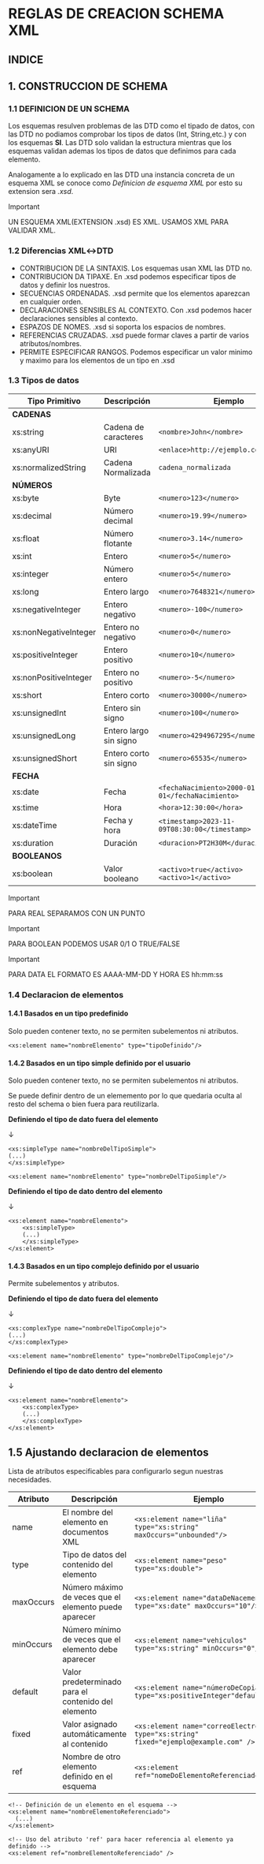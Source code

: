 # REGLAS DE CREACION SCHEMA XML

## INDICE

## 1. CONSTRUCCION DE SCHEMA

### 1.1 DEFINICION DE UN SCHEMA

Los esquemas resulven problemas de las DTD como el tipado de datos, con las DTD no podiamos comprobar los tipos de datos (Int, String,etc.) y con los esquemas **SI**.
Las DTD solo validan la estructura mientras que los esquemas validan ademas los tipos de datos que definimos para cada elemento.

Analogamente a lo explicado en las DTD una instancia concreta de un esquema XML se conoce como *Definicion de esquema XML* por esto su extension sera *.xsd*.

> [!IMPORTANT]
> UN ESQUEMA XML(EXTENSION .xsd) ES XML. USAMOS XML PARA VALIDAR XML.

### 1.2 Diferencias XML↔DTD

- CONTRIBUCION DE LA SINTAXIS. Los esquemas usan XML las DTD no.
- CONTRIBUCION DA TIPAXE. En .xsd podemos especificar tipos de datos y definir los nuestros.
- SECUENCIAS ORDENADAS. .xsd permite que los elementos aparezcan en cualquier orden.
- DECLARACIONES SENSIBLES AL CONTEXTO. Con .xsd podemos hacer declaraciones sensibles al contexto.
- ESPAZOS DE NOMES. .xsd si soporta los espacios de nombres.
- REFERENCIAS CRUZADAS. .xsd puede formar claves a partir de varios atributos/nombres.
- PERMITE ESPECIFICAR RANGOS. Podemos especificar un valor minimo y maximo para los elementos de un tipo en .xsd

### 1.3 Tipos de datos

| Tipo Primitivo         | Descripción            | Ejemplo                                        |
|------------------------|------------------------|------------------------------------------------|
| **CADENAS**            |                        |                                                |
| xs:string              | Cadena de caracteres   | `<nombre>John</nombre>`                         |
| xs:anyURI              | URI                    | `<enlace>http://ejemplo.com</enlace>`           |
| xs:normalizedString    | Cadena Normalizada     | `cadena_normalizada`                            |
| **NÚMEROS**            |                        |                                                |
| xs:byte                | Byte                   | `<numero>123</numero>`                          |
| xs:decimal             | Número decimal         | `<numero>19.99</numero>`                        |
| xs:float               | Número flotante        | `<numero>3.14</numero>`                         |
| xs:int                 | Entero                 | `<numero>5</numero>`                            |
| xs:integer             | Número entero          | `<numero>5</numero>`                            |
| xs:long                | Entero largo           | `<numero>7648321</numero>`                     |
| xs:negativeInteger     | Entero negativo        | `<numero>-100</numero>`                         |
| xs:nonNegativeInteger  | Entero no negativo     | `<numero>0</numero>`                            |
| xs:positiveInteger     | Entero positivo        | `<numero>10</numero>`                           |
| xs:nonPositiveInteger  | Entero no positivo     | `<numero>-5</numero>`                           |
| xs:short               | Entero corto           | `<numero>30000</numero>`                        |
| xs:unsignedInt         | Entero sin signo       | `<numero>100</numero>`                          |
| xs:unsignedLong        | Entero largo sin signo | `<numero>4294967295</numero>`                   |
| xs:unsignedShort       | Entero corto sin signo | `<numero>65535</numero>`                        |
| **FECHA**              |                        |                                                |
| xs:date                | Fecha                  | `<fechaNacimiento>2000-01-01</fechaNacimiento>` |
| xs:time                | Hora                   | `<hora>12:30:00</hora>`                         |
| xs:dateTime            | Fecha y hora           | `<timestamp>2023-11-09T08:30:00</timestamp>`    |
| xs:duration            | Duración               | `<duracion>PT2H30M</duracion>`                  |
| **BOOLEANOS**          |                        |                                                |
| xs:boolean             | Valor booleano         | `<activo>true</activo>` `<activo>1</activo>`    |

> [!IMPORTANT]
> PARA REAL SEPARAMOS CON UN PUNTO

> [!IMPORTANT]
> PARA BOOLEAN PODEMOS USAR 0/1 O TRUE/FALSE

> [!IMPORTANT]
> PARA DATA EL FORMATO ES AAAA-MM-DD Y HORA ES hh:mm:ss

### 1.4 Declaracion de elementos

#### 1.4.1 Basados en un tipo predefinido

Solo pueden contener texto, no se permiten subelementos ni atributos.


```
<xs:element name="nombreElemento" type="tipoDefinido"/>
```


#### 1.4.2 Basados en un tipo simple definido por el usuario

Solo pueden contener texto, no se permiten subelementos ni atributos.

Se puede definir dentro de un elememento por lo que quedaria oculta al resto del schema o bien fuera para reutilizarla.

**Definiendo el tipo de dato fuera del elemento**

&#8595;
```
<xs:simpleType name="nombreDelTipoSimple">
(...)
</xs:simpleType>

<xs:element name="nombreElemento" type="nombreDelTipoSimple"/>
```

**Definiendo el tipo de dato dentro del elemento**

&#8595;
```
<xs:element name="nombreElemento">
    <xs:simpleType>
    (...)
    </xs:simpleType>
</xs:element>

```

#### 1.4.3 Basados en un tipo complejo definido por el usuario

Permite subelementos y atributos.

**Definiendo el tipo de dato fuera del elemento**

&#8595;
```
<xs:complexType name="nombreDelTipoComplejo">
(...)
</xs:complexType>

<xs:element name="nombreElemento" type="nombreDelTipoComplejo"/>
```

**Definiendo el tipo de dato dentro del elemento**

&#8595;
```
<xs:element name="nombreElemento">
    <xs:complexType>
    (...)
    </xs:complexType>
</xs:element>

```

## 1.5 Ajustando declaracion de elementos

Lista de atributos especificables para configurarlo segun nuestras necesidades.

| Atributo      | Descripción                                            | Ejemplo                                       |
|---------------|--------------------------------------------------------|-----------------------------------------------|
| name          | El nombre del elemento en documentos XML                | `<xs:element name="liña" type="xs:string" maxOccurs="unbounded"/>`   |
| type          | Tipo de datos del contenido del elemento                | `<xs:element name="peso" type="xs:double">`       |
| maxOccurs     | Número máximo de veces que el elemento puede aparecer   | `<xs:element name="dataDeNacemento" type="xs:date" maxOccurs="10"/>` |
| minOccurs     | Número mínimo de veces que el elemento debe aparecer    | `<xs:element name="vehiculos" type="xs:string" minOccurs="0"/>`        |
| default       | Valor predeterminado para el contenido del elemento     | `<xs:element name="númeroDeCopias" type="xs:positiveInteger"default="1">`          |
| fixed         | Valor asignado automáticamente al contenido             | `<xs:element name="correoElectronico" type="xs:string" fixed="ejemplo@example.com" />`        |
| ref           | Nombre de otro elemento definido en el esquema           | `<xs:element ref="nomeDoElementoReferenciado"/>`|

<!--TODO pendiente de revisar como usar este atributo-->
```
<!-- Definición de un elemento en el esquema -->
<xs:element name="nombreElementoReferenciado">
  (...)
</xs:element>
 
<!-- Uso del atributo 'ref' para hacer referencia al elemento ya definido -->
<xs:element ref="nombreElementoReferenciado" />
```
